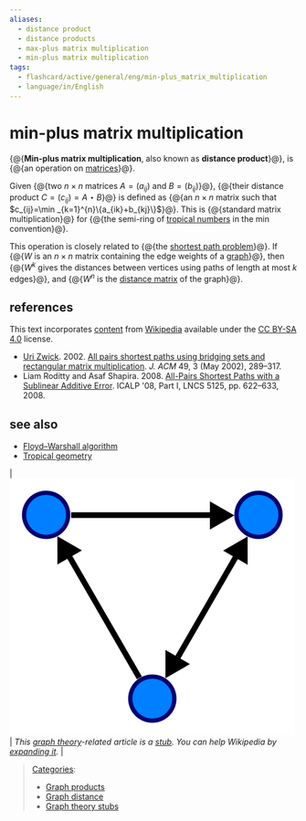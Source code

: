 ```yaml
---
aliases:
  - distance product
  - distance products
  - max-plus matrix multiplication
  - min-plus matrix multiplication
tags:
  - flashcard/active/general/eng/min-plus_matrix_multiplication
  - language/in/English
---
```


# min-plus matrix multiplication

<!-- | ![](../../archives/Wikimedia%20Commons/Text%20document%20with%20red%20question%20mark.svg) | This article includes a [list of references](https://en.wikipedia.org/wiki/Wikipedia:Citing%20sources), [related reading](https://en.wikipedia.org/wiki/Wikipedia:Further%20reading), or [external links](https://en.wikipedia.org/wiki/Wikipedia:External%20links), __but its sources remain unclear because it lacks [inline citations](https://en.wikipedia.org/wiki/Wikipedia:Citing%20sources#Inline%20citations)__. Please help [improve](https://en.wikipedia.org/wiki/Wikipedia:WikiProject%20Reliability) this article by [introducing](https://en.wikipedia.org/wiki/Wikipedia:When%20to%20cite) more precise citations. _\(November 2024\)__ \([Learn how and when to remove this message](https://en.wikipedia.org/wiki/Help:Maintenance%20template%20removal)\)_ | -->

{@{__Min-plus matrix multiplication__, also known as __distance product__}@}, is {@{an operation on [matrices](matrix%20(mathematics).md)}@}. <!--SR:!2025-03-01,43,290!2025-01-18,12,270-->

Given {@{two $n\times n$ matrices $A=(a_{ij})$ and $B=(b_{ij})$}@}, {@{their distance product $C=(c_{ij})=A\star B$}@} is defined as {@{an $n\times n$ matrix such that $c_{ij}=\min _{k=1}^{n}\{a_{ik}+b_{kj}\}$}@}. This is {@{standard matrix multiplication}@} for {@{the semi-ring of [tropical numbers](tropical%20geometry.md) in the min convention}@}. <!--SR:!2025-01-22,16,290!2025-01-22,16,290!2025-01-22,16,290!2025-01-22,16,290!2025-02-02,20,250-->

This operation is closely related to {@{the [shortest path problem](shortest%20path%20problem.md)}@}. If {@{$W$ is an $n\times n$ matrix containing the edge weights of a [graph](graph%20(discrete%20mathematics).md)}@}, then {@{$W^{k}$ gives the distances between vertices using paths of length at most $k$ edges}@}, and {@{$W^{n}$ is the [distance matrix](distance%20matrix.md) of the graph}@}. <!--SR:!2025-01-22,16,290!2025-01-22,16,290!2025-01-18,12,270!2025-01-22,16,290-->

## references

This text incorporates [content](https://en.wikipedia.org/wiki/min-plus_matrix_multiplication) from [Wikipedia](Wikipedia.md) available under the [CC BY-SA 4.0](https://creativecommons.org/licenses/by-sa/4.0/) license.

- [Uri Zwick](Uri%20Zwick.md). 2002. [All pairs shortest paths using bridging sets and rectangular matrix multiplication](http://doi.acm.org/10.1145/567112.567114). _J. ACM_ 49, 3 \(May 2002\), 289–317.
- Liam Roditty and Asaf Shapira. 2008. [All-Pairs Shortest Paths with a Sublinear Additive Error](https://dx.doi.org/10.1007/978-3-540-70575-8_51). ICALP '08, Part I, LNCS 5125, pp. 622–633, 2008.

## see also

- [Floyd–Warshall algorithm](Floyd–Warshall%20algorithm.md)
- [Tropical geometry](tropical%20geometry.md)

| ![graph theory stub](../../archives/Wikimedia%20Commons/Directed.svg) | _This [graph theory](graph%20theory.md)-related article is a [stub](https://en.wikipedia.org/wiki/Wikipedia:Stub). You can help Wikipedia by [expanding it](https://en.wikipedia.org/w/index.php?title=Min-plus_matrix_multiplication&action=edit)._ |

> [Categories](https://en.wikipedia.org/wiki/Help:Category):
>
> - [Graph products](https://en.wikipedia.org/wiki/Category:Graph%20products)
> - [Graph distance](https://en.wikipedia.org/wiki/Category:Graph%20distance)
> - [Graph theory stubs](https://en.wikipedia.org/wiki/Category:Graph%20theory%20stubs)
